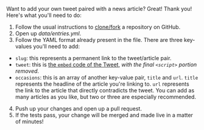 Want to add your own tweet paired with a news article? Great! Thank you! Here's what you'll need to do:

1. Follow the usual instructions to [clone/fork](https://help.github.com/articles/fork-a-repo/) a repository on GitHub.
2. Open up *data/entries.yml*.
3. Follow the YAML format already present in the file. There are three key-values you'll need to add:
  * `slug`: this represents a permanent link to the tweet/article pair.
  * `tweet`: this is [the `embed` code of the Tweet](https://support.twitter.com/articles/20169559), _with the final `<script>` portion removed_.
  * `occasions`: this is an array of another key-value pair, `title` and `url`. `title` represents the headline of the article you're linking to. `url` represents the link to the article that directly contradicts the tweet. You can add as many articles as you like, but two or three are especially recommended.
4. Push up your changes and open up a pull request.
5. If the tests pass, your change will be merged and made live in a matter of minutes!
